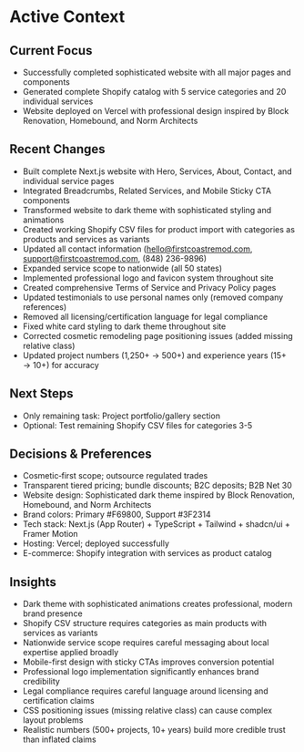 # Active Context

## Current Focus
- Successfully completed sophisticated website with all major pages and components
- Generated complete Shopify catalog with 5 service categories and 20 individual services
- Website deployed on Vercel with professional design inspired by Block Renovation, Homebound, and Norm Architects

## Recent Changes
- Built complete Next.js website with Hero, Services, About, Contact, and individual service pages
- Integrated Breadcrumbs, Related Services, and Mobile Sticky CTA components
- Transformed website to dark theme with sophisticated styling and animations
- Created working Shopify CSV files for product import with categories as products and services as variants
- Updated all contact information (hello@firstcoastremod.com, support@firstcoastremod.com, (848) 236-9896)
- Expanded service scope to nationwide (all 50 states)
- Implemented professional logo and favicon system throughout site
- Created comprehensive Terms of Service and Privacy Policy pages
- Updated testimonials to use personal names only (removed company references)
- Removed all licensing/certification language for legal compliance
- Fixed white card styling to dark theme throughout site
- Corrected cosmetic remodeling page positioning issues (added missing relative class)
- Updated project numbers (1,250+ → 500+) and experience years (15+ → 10+) for accuracy

## Next Steps
- Only remaining task: Project portfolio/gallery section
- Optional: Test remaining Shopify CSV files for categories 3-5

## Decisions & Preferences
- Cosmetic‑first scope; outsource regulated trades
- Transparent tiered pricing; bundle discounts; B2C deposits; B2B Net 30
- Website design: Sophisticated dark theme inspired by Block Renovation, Homebound, and Norm Architects
- Brand colors: Primary #F69800, Support #3F2314
- Tech stack: Next.js (App Router) + TypeScript + Tailwind + shadcn/ui + Framer Motion
- Hosting: Vercel; deployed successfully
- E-commerce: Shopify integration with services as product catalog

## Insights
- Dark theme with sophisticated animations creates professional, modern brand presence
- Shopify CSV structure requires categories as main products with services as variants
- Nationwide service scope requires careful messaging about local expertise applied broadly
- Mobile-first design with sticky CTAs improves conversion potential
- Professional logo implementation significantly enhances brand credibility
- Legal compliance requires careful language around licensing and certification claims
- CSS positioning issues (missing relative class) can cause complex layout problems
- Realistic numbers (500+ projects, 10+ years) build more credible trust than inflated claims


